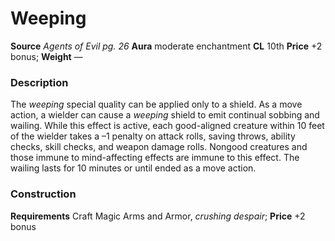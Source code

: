 ﻿---
name: "Weeping"
type: ['shield_quality']
price: "+2 bonus"
description: |
  "The _weeping_ special quality can be applied only to a shield. As a move action, a wielder can cause a _weeping_ shield to emit continual sobbing and wailing. While this effect is active, each good-aligned creature within 10 feet of the wielder takes a –1 penalty on attack rolls, saving throws, ability checks, skill checks, and weapon damage rolls. Nongood creatures and those immune to mind-affecting effects are immune to this effect. The wailing lasts for 10 minutes or until ended as a move action."
---

# Weeping

**Source** _Agents of Evil pg. 26_
**Aura** moderate enchantment **CL** 10th
**Price** +2 bonus; **Weight** —

### Description

The _weeping_ special quality can be applied only to a shield. As a move action, a wielder can cause a _weeping_ shield to emit continual sobbing and wailing. While this effect is active, each good-aligned creature within 10 feet of the wielder takes a –1 penalty on attack rolls, saving throws, ability checks, skill checks, and weapon damage rolls. Nongood creatures and those immune to mind-affecting effects are immune to this effect. The wailing lasts for 10 minutes or until ended as a move action.

### Construction

**Requirements** Craft Magic Arms and Armor, _crushing despair_; **Price** +2 bonus